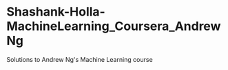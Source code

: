 # Shashank-Holla-MachineLearning_Coursera_AndrewNg
Solutions to Andrew Ng's Machine Learning course
